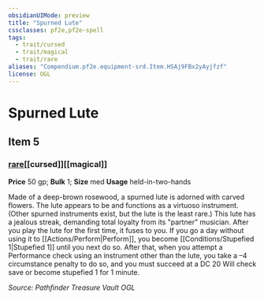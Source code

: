 ```yaml
---
obsidianUIMode: preview
title: "Spurned Lute"
cssclasses: pf2e,pf2e-spell
tags:
  - trait/cursed
  - trait/magical
  - trait/rare
aliases: "Compendium.pf2e.equipment-srd.Item.HSAj9FBx2yAyjfzf"
license: OGL
---
```

# Spurned Lute
## Item 5
### [rare](rare "Rare Rarity Trait")[[cursed]][[magical]]


**Price** 50 gp; 
**Bulk** 1; **Size** med
**Usage** held-in-two-hands

Made of a deep-brown rosewood, a spurned lute is adorned with carved flowers. The lute appears to be and functions as a virtuoso instrument. (Other spurned instruments exist, but the lute is the least rare.) This lute has a jealous streak, demanding total loyalty from its "partner" musician. After you play the lute for the first time, it fuses to you. If you go a day without using it to [[Actions/Perform|Perform]], you become [[Conditions/Stupefied 1|Stupefied 1]] until you next do so. After that, when you attempt a Performance check using an instrument other than the lute, you take a –4 circumstance penalty to do so, and you must succeed at a DC 20 Will check save or become stupefied 1 for 1 minute.

*Source: Pathfinder Treasure Vault*
*OGL*